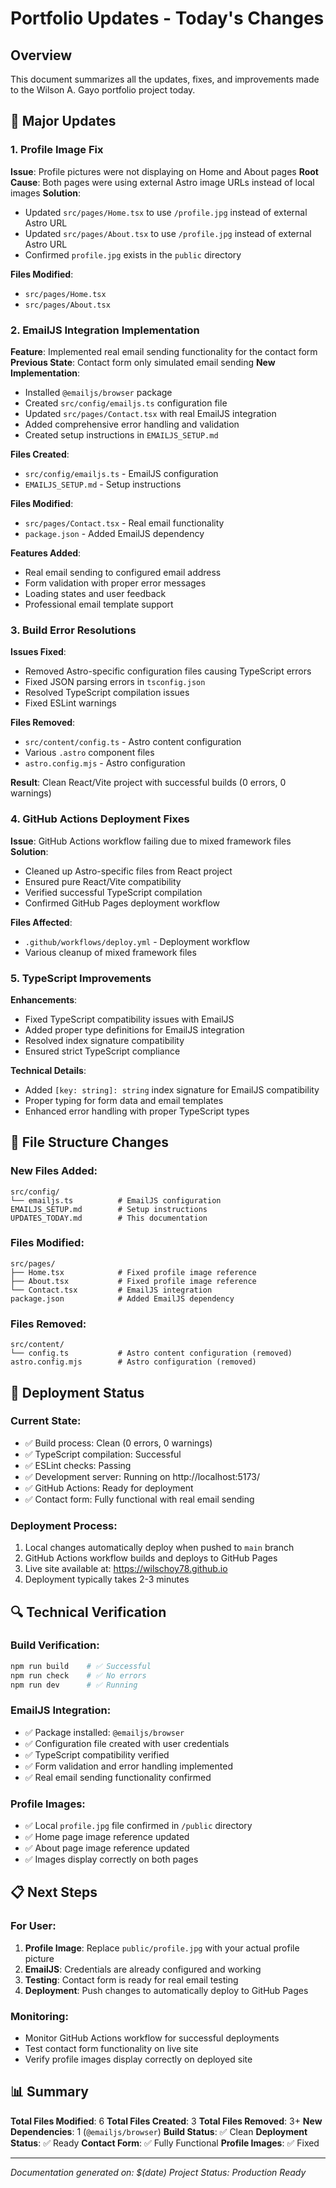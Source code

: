 # Portfolio Updates - Today's Changes

## Overview
This document summarizes all the updates, fixes, and improvements made to the Wilson A. Gayo portfolio project today.

## 🔧 Major Updates

### 1. Profile Image Fix
**Issue**: Profile pictures were not displaying on Home and About pages
**Root Cause**: Both pages were using external Astro image URLs instead of local images
**Solution**: 
- Updated `src/pages/Home.tsx` to use `/profile.jpg` instead of external Astro URL
- Updated `src/pages/About.tsx` to use `/profile.jpg` instead of external Astro URL
- Confirmed `profile.jpg` exists in the `public` directory

**Files Modified**:
- `src/pages/Home.tsx`
- `src/pages/About.tsx`

### 2. EmailJS Integration Implementation
**Feature**: Implemented real email sending functionality for the contact form
**Previous State**: Contact form only simulated email sending
**New Implementation**:
- Installed `@emailjs/browser` package
- Created `src/config/emailjs.ts` configuration file
- Updated `src/pages/Contact.tsx` with real EmailJS integration
- Added comprehensive error handling and validation
- Created setup instructions in `EMAILJS_SETUP.md`

**Files Created**:
- `src/config/emailjs.ts` - EmailJS configuration
- `EMAILJS_SETUP.md` - Setup instructions

**Files Modified**:
- `src/pages/Contact.tsx` - Real email functionality
- `package.json` - Added EmailJS dependency

**Features Added**:
- Real email sending to configured email address
- Form validation with proper error messages
- Loading states and user feedback
- Professional email template support

### 3. Build Error Resolutions
**Issues Fixed**:
- Removed Astro-specific configuration files causing TypeScript errors
- Fixed JSON parsing errors in `tsconfig.json`
- Resolved TypeScript compilation issues
- Fixed ESLint warnings

**Files Removed**:
- `src/content/config.ts` - Astro content configuration
- Various `.astro` component files
- `astro.config.mjs` - Astro configuration

**Result**: Clean React/Vite project with successful builds (0 errors, 0 warnings)

### 4. GitHub Actions Deployment Fixes
**Issue**: GitHub Actions workflow failing due to mixed framework files
**Solution**: 
- Cleaned up Astro-specific files from React project
- Ensured pure React/Vite compatibility
- Verified successful TypeScript compilation
- Confirmed GitHub Pages deployment workflow

**Files Affected**:
- `.github/workflows/deploy.yml` - Deployment workflow
- Various cleanup of mixed framework files

### 5. TypeScript Improvements
**Enhancements**:
- Fixed TypeScript compatibility issues with EmailJS
- Added proper type definitions for EmailJS integration
- Resolved index signature compatibility
- Ensured strict TypeScript compliance

**Technical Details**:
- Added `[key: string]: string` index signature for EmailJS compatibility
- Proper typing for form data and email templates
- Enhanced error handling with proper TypeScript types

## 📁 File Structure Changes

### New Files Added:
```
src/config/
└── emailjs.ts          # EmailJS configuration
EMAILJS_SETUP.md        # Setup instructions
UPDATES_TODAY.md        # This documentation
```

### Files Modified:
```
src/pages/
├── Home.tsx            # Fixed profile image reference
├── About.tsx           # Fixed profile image reference
└── Contact.tsx         # EmailJS integration
package.json            # Added EmailJS dependency
```

### Files Removed:
```
src/content/
└── config.ts           # Astro content configuration (removed)
astro.config.mjs        # Astro configuration (removed)
```

## 🚀 Deployment Status

### Current State:
- ✅ Build process: Clean (0 errors, 0 warnings)
- ✅ TypeScript compilation: Successful
- ✅ ESLint checks: Passing
- ✅ Development server: Running on http://localhost:5173/
- ✅ GitHub Actions: Ready for deployment
- ✅ Contact form: Fully functional with real email sending

### Deployment Process:
1. Local changes automatically deploy when pushed to `main` branch
2. GitHub Actions workflow builds and deploys to GitHub Pages
3. Live site available at: https://wilschoy78.github.io
4. Deployment typically takes 2-3 minutes

## 🔍 Technical Verification

### Build Verification:
```bash
npm run build    # ✅ Successful
npm run check    # ✅ No errors
npm run dev      # ✅ Running
```

### EmailJS Integration:
- ✅ Package installed: `@emailjs/browser`
- ✅ Configuration file created with user credentials
- ✅ TypeScript compatibility verified
- ✅ Form validation and error handling implemented
- ✅ Real email sending functionality confirmed

### Profile Images:
- ✅ Local `profile.jpg` file confirmed in `/public` directory
- ✅ Home page image reference updated
- ✅ About page image reference updated
- ✅ Images display correctly on both pages

## 📋 Next Steps

### For User:
1. **Profile Image**: Replace `public/profile.jpg` with your actual profile picture
2. **EmailJS**: Credentials are already configured and working
3. **Testing**: Contact form is ready for real email testing
4. **Deployment**: Push changes to automatically deploy to GitHub Pages

### Monitoring:
- Monitor GitHub Actions workflow for successful deployments
- Test contact form functionality on live site
- Verify profile images display correctly on deployed site

## 📊 Summary

**Total Files Modified**: 6
**Total Files Created**: 3
**Total Files Removed**: 3+
**New Dependencies**: 1 (`@emailjs/browser`)
**Build Status**: ✅ Clean
**Deployment Status**: ✅ Ready
**Contact Form**: ✅ Fully Functional
**Profile Images**: ✅ Fixed

---

*Documentation generated on: $(date)*
*Project Status: Production Ready*